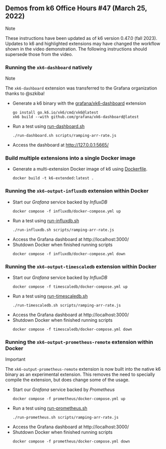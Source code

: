 ## Demos from k6 Office Hours #47 (March 25, 2022)

> [!NOTE]
> These instructions have been updated as of k6 version 0.47.0 (fall 2023).
> Updates to k6 and highlighted extensions may have changed the workflow shown in the video demonstration.
> The following instructions should supersede those from the video.

### Running the `xk6-dashboard` natively

> [!NOTE]
> The `xk6-dashboard` extension was transferred to the Grafana organization thanks to @szkiba!

* Generate a k6 binary with the [grafana/xk6-dashboard](https://github.com/grafana/xk6-dashboard) extension
    ```shell
    go install go.k6.io/xk6/cmd/xk6@latest
    xk6 build --with github.com/grafana/xk6-dashboard@latest
    ```
* Run a test using [run-dashboard.sh](./run-dashboard.sh)
    ```shell
    ./run-dashboard.sh scripts/ramping-arr-rate.js
    ```
* Access the dashboard at http://127.0.0.1:5665/


### Build multiple extensions into a single Docker image

* Generate a multi-extension Docker image of k6 using [Dockerfile](./Dockerfile).
    ```shell
    docker build -t k6-extended:latest .
    ```

### Running the `xk6-output-influxdb` extension within Docker

* Start our _Grafana_ service backed by _InfluxDB_
    ```shell
    docker compose -f influxdb/docker-compose.yml up
    ```
* Run a test using [run-influxdb.sh](./run-influxdb.sh)
    ```shell
    ./run-influxdb.sh scripts/ramping-arr-rate.js
    ```
* Access the Grafana dashboard at http://localhost:3000/
* Shutdown Docker when finished running scripts
    ```shell
    docker compose -f influxdb/docker-compose.yml down
    ```

### Running the `xk6-output-timescaledb` extension within Docker

* Start our _Grafana_ service backed by _InfluxDB_
    ```shell
    docker compose -f timescaledb/docker-compose.yml up
    ```
* Run a test using [run-timescaledb.sh](./run-timescaledb.sh)
    ```shell
    ./run-timescaledb.sh scripts/ramping-arr-rate.js
    ```
* Access the Grafana dashboard at http://localhost:3000/
* Shutdown Docker when finished running scripts
    ```shell
    docker compose -f timescaledb/docker-compose.yml down
    ```

### Running the `xk6-output-prometheus-remote` extension within Docker

> [!IMPORTANT]
> The `xk6-output-prometheus-remote` extension is now built into the native k6 binary as an experimental extension.
> This removes the need to specially compile the extension, but does change some of the usage.

* Start our _Grafana_ service backed by _Prometheus_
    ```shell
    docker compose -f prometheus/docker-compose.yml up
    ```
* Run a test using [run-prometheus.sh](./run-prometheus.sh)
    ```shell
    ./run-prometheus.sh scripts/ramping-arr-rate.js
    ```
* Access the Grafana dashboard at http://localhost:3000/
* Shutdown Docker when finished running scripts
    ```shell
    docker compose -f prometheus/docker-compose.yml down
    ```
